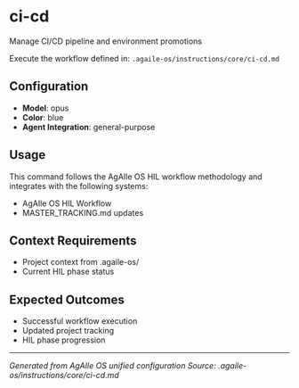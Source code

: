 # ci-cd

Manage CI/CD pipeline and environment promotions

Execute the workflow defined in:
`.agaile-os/instructions/core/ci-cd.md`

## Configuration

- **Model**: opus
- **Color**: blue
- **Agent Integration**: general-purpose

## Usage

This command follows the AgAIle OS HIL workflow methodology and integrates with the following systems:

- AgAIle OS HIL Workflow
- MASTER_TRACKING.md updates

## Context Requirements

- Project context from .agaile-os/
- Current HIL phase status

## Expected Outcomes

- Successful workflow execution
- Updated project tracking
- HIL phase progression

---
*Generated from AgAIle OS unified configuration*
*Source: .agaile-os/instructions/core/ci-cd.md*